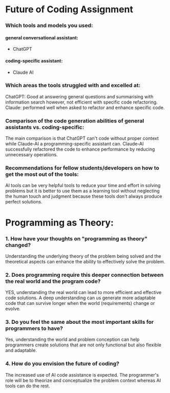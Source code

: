 # Future of Coding Assignment 

### Which tools and models you used:

#### general conversational assistant:
- ChatGPT
#### coding-specific assistant:
- Claude AI

### Which areas the tools struggled with and excelled at:
ChatGPT: Good at answering general questions and summarising with information search however, not efficient with specific code refactoring. 
Claude: performed well when asked to refactor and enhance specific code.

### Comparison of the code generation abilities of general assistants vs. coding-specific: 

The main comparison is that ChatGPT can't code without proper context while Claude-AI a programming-specific assistant can.
Claude-AI successfully refactored the code to enhance performance by reducing unnecessary operations.

### Recommendations for fellow students/developers on how to get the most out of the tools:

AI tools can be very helpful tools to reduce your time and effort in solving problems but it is better to use them as a learning tool without neglecting the human touch and judgment because these tools don't always produce perfect solutions.


# Programming as Theory:

### 1. How have your thoughts on "programming as theory" changed?
Understanding the underlying theory of the problem being solved and the theoretical aspects can enhance the ability to effectively solve the problem. 

### 2. Does programming require this deeper connection between the real world and the program code?
YES, understanding the real world can lead to more efficient and effective code solutions. A deep understanding can us generate more adaptable code that can survive longer when the world (requirements) change or evolve.

### 3. Do you feel the same about the most important skills for programmers to have?
Yes, understanding the world and problem conception can help programmers create solutions that are not only functional but also flexible and adaptable.

### 4. How do you envision the future of coding?
The increased use of AI code assistance is expected. The programmer's role will be to theorize and conceptualize the problem context whereas AI tools can do the rest.


